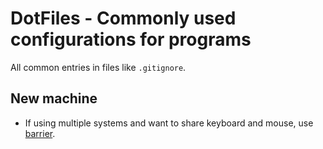 # DotFiles - Commonly used configurations for programs

All common entries in files like `.gitignore`.

## New machine

- If using multiple systems and want to share keyboard and mouse, use [barrier](https://github.com/debauchee/barrier/).
